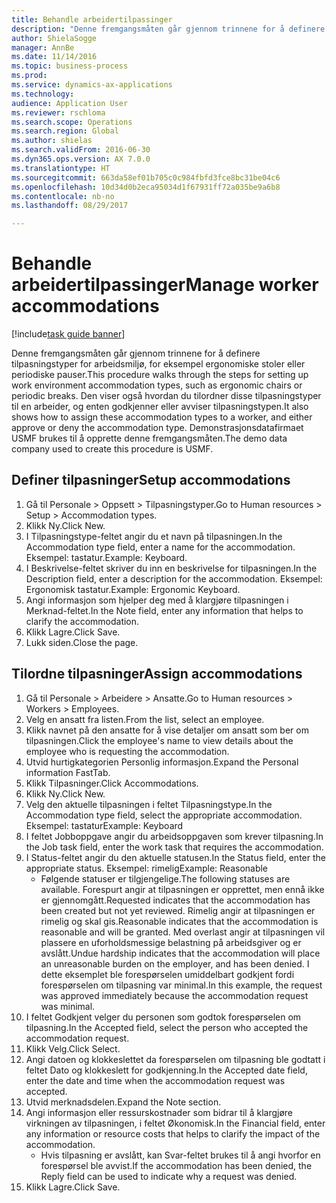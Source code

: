 ```yaml
--- 
title: Behandle arbeidertilpassinger
description: "Denne fremgangsmåten går gjennom trinnene for å definere tilpasningstyper for arbeidsmiljø, for eksempel ergonomiske stoler eller periodiske pauser."
author: ShielaSogge
manager: AnnBe
ms.date: 11/14/2016
ms.topic: business-process
ms.prod: 
ms.service: dynamics-ax-applications
ms.technology: 
audience: Application User
ms.reviewer: rschloma
ms.search.scope: Operations
ms.search.region: Global
ms.author: shielas
ms.search.validFrom: 2016-06-30
ms.dyn365.ops.version: AX 7.0.0
ms.translationtype: HT
ms.sourcegitcommit: 663da58ef01b705c0c984fbfd3fce8bc31be04c6
ms.openlocfilehash: 10d34d0b2eca95034d1f67931ff72a035be9a6b8
ms.contentlocale: nb-no
ms.lasthandoff: 08/29/2017

---
```

# <a name="manage-worker-accommodations"></a><span data-ttu-id="63a82-103">Behandle arbeidertilpassinger</span><span class="sxs-lookup"><span data-stu-id="63a82-103">Manage worker accommodations</span></span>

[!include[task guide banner](../../../includes/task-guide-banner.md)]

<span data-ttu-id="63a82-104">Denne fremgangsmåten går gjennom trinnene for å definere tilpasningstyper for arbeidsmiljø, for eksempel ergonomiske stoler eller periodiske pauser.</span><span class="sxs-lookup"><span data-stu-id="63a82-104">This procedure walks through the steps for setting up work environment accommodation types, such as ergonomic chairs or periodic breaks.</span></span> <span data-ttu-id="63a82-105">Den viser også hvordan du tilordner disse tilpasningstyper til en arbeider, og enten godkjenner eller avviser tilpasningstypen.</span><span class="sxs-lookup"><span data-stu-id="63a82-105">It also shows how to assign these accommodation types to a worker, and either approve or deny the accommodation type.</span></span> <span data-ttu-id="63a82-106">Demonstrasjonsdatafirmaet USMF brukes til å opprette denne fremgangsmåten.</span><span class="sxs-lookup"><span data-stu-id="63a82-106">The demo data company used to create this procedure is USMF.</span></span>


## <a name="setup-accommodations"></a><span data-ttu-id="63a82-107">Definer tilpasninger</span><span class="sxs-lookup"><span data-stu-id="63a82-107">Setup accommodations</span></span>
1. <span data-ttu-id="63a82-108">Gå til Personale > Oppsett > Tilpasningstyper.</span><span class="sxs-lookup"><span data-stu-id="63a82-108">Go to Human resources > Setup > Accommodation types.</span></span>
2. <span data-ttu-id="63a82-109">Klikk Ny.</span><span class="sxs-lookup"><span data-stu-id="63a82-109">Click New.</span></span>
3. <span data-ttu-id="63a82-110">I Tilpasningstype-feltet angir du et navn på tilpasningen.</span><span class="sxs-lookup"><span data-stu-id="63a82-110">In the Accommodation type field, enter a name for the accommodation.</span></span> <span data-ttu-id="63a82-111">Eksempel: tastatur.</span><span class="sxs-lookup"><span data-stu-id="63a82-111">Example: Keyboard.</span></span>
4. <span data-ttu-id="63a82-112">I Beskrivelse-feltet skriver du inn en beskrivelse for tilpasningen.</span><span class="sxs-lookup"><span data-stu-id="63a82-112">In the Description field, enter a description for the accommodation.</span></span> <span data-ttu-id="63a82-113">Eksempel: Ergonomisk tastatur.</span><span class="sxs-lookup"><span data-stu-id="63a82-113">Example: Ergonomic Keyboard.</span></span>
5. <span data-ttu-id="63a82-114">Angi informasjon som hjelper deg med å klargjøre tilpasningen i Merknad-feltet.</span><span class="sxs-lookup"><span data-stu-id="63a82-114">In the Note field, enter any information that helps to clarify the accommodation.</span></span>
6. <span data-ttu-id="63a82-115">Klikk Lagre.</span><span class="sxs-lookup"><span data-stu-id="63a82-115">Click Save.</span></span>
7. <span data-ttu-id="63a82-116">Lukk siden.</span><span class="sxs-lookup"><span data-stu-id="63a82-116">Close the page.</span></span>

## <a name="assign-accommodations"></a><span data-ttu-id="63a82-117">Tilordne tilpasninger</span><span class="sxs-lookup"><span data-stu-id="63a82-117">Assign accommodations</span></span>
1. <span data-ttu-id="63a82-118">Gå til Personale > Arbeidere > Ansatte.</span><span class="sxs-lookup"><span data-stu-id="63a82-118">Go to Human resources > Workers > Employees.</span></span>
2. <span data-ttu-id="63a82-119">Velg en ansatt fra listen.</span><span class="sxs-lookup"><span data-stu-id="63a82-119">From the list, select an employee.</span></span>
3. <span data-ttu-id="63a82-120">Klikk navnet på den ansatte for å vise detaljer om ansatt som ber om tilpasningen.</span><span class="sxs-lookup"><span data-stu-id="63a82-120">Click the employee's name to view details about the employee who is requesting the accommodation.</span></span>
4. <span data-ttu-id="63a82-121">Utvid hurtigkategorien Personlig informasjon.</span><span class="sxs-lookup"><span data-stu-id="63a82-121">Expand the Personal information FastTab.</span></span>
5. <span data-ttu-id="63a82-122">Klikk Tilpasninger.</span><span class="sxs-lookup"><span data-stu-id="63a82-122">Click Accommodations.</span></span>
6. <span data-ttu-id="63a82-123">Klikk Ny.</span><span class="sxs-lookup"><span data-stu-id="63a82-123">Click New.</span></span>
7. <span data-ttu-id="63a82-124">Velg den aktuelle tilpasningen i feltet Tilpasningstype.</span><span class="sxs-lookup"><span data-stu-id="63a82-124">In the Accommodation type field, select the appropriate accommodation.</span></span> <span data-ttu-id="63a82-125">Eksempel: tastatur</span><span class="sxs-lookup"><span data-stu-id="63a82-125">Example: Keyboard</span></span>
8. <span data-ttu-id="63a82-126">I feltet Jobboppgave angir du arbeidsoppgaven som krever tilpasning.</span><span class="sxs-lookup"><span data-stu-id="63a82-126">In the Job task field, enter the work task that requires the accommodation.</span></span>
9. <span data-ttu-id="63a82-127">I Status-feltet angir du den aktuelle statusen.</span><span class="sxs-lookup"><span data-stu-id="63a82-127">In the Status field, enter the appropriate status.</span></span> <span data-ttu-id="63a82-128">Eksempel: rimelig</span><span class="sxs-lookup"><span data-stu-id="63a82-128">Example: Reasonable</span></span>
    * <span data-ttu-id="63a82-129">Følgende statuser er tilgjengelige.</span><span class="sxs-lookup"><span data-stu-id="63a82-129">The following statuses are available.</span></span> <span data-ttu-id="63a82-130">Forespurt angir at tilpasningen er opprettet, men ennå ikke er gjennomgått.</span><span class="sxs-lookup"><span data-stu-id="63a82-130">Requested indicates that the accommodation has been created but not yet reviewed.</span></span> <span data-ttu-id="63a82-131">Rimelig angir at tilpasningen er rimelig og skal gis.</span><span class="sxs-lookup"><span data-stu-id="63a82-131">Reasonable indicates that the accommodation is reasonable and will be granted.</span></span> <span data-ttu-id="63a82-132">Med overlast angir at tilpasningen vil plassere en uforholdsmessige belastning på arbeidsgiver og er avslått.</span><span class="sxs-lookup"><span data-stu-id="63a82-132">Undue hardship indicates that the accommodation will place an unreasonable burden on the employer, and has been denied.</span></span> <span data-ttu-id="63a82-133">I dette eksemplet ble forespørselen umiddelbart godkjent fordi forespørselen om tilpasning var minimal.</span><span class="sxs-lookup"><span data-stu-id="63a82-133">In this example, the request was approved immediately because the accommodation request was minimal.</span></span>  
10. <span data-ttu-id="63a82-134">I feltet Godkjent velger du personen som godtok forespørselen om tilpasning.</span><span class="sxs-lookup"><span data-stu-id="63a82-134">In the Accepted field, select the person who accepted the accommodation request.</span></span>
11. <span data-ttu-id="63a82-135">Klikk Velg.</span><span class="sxs-lookup"><span data-stu-id="63a82-135">Click Select.</span></span>
12. <span data-ttu-id="63a82-136">Angi datoen og klokkeslettet da forespørselen om tilpasning ble godtatt i feltet Dato og klokkeslett for godkjenning.</span><span class="sxs-lookup"><span data-stu-id="63a82-136">In the Accepted date field, enter the date and time when the accommodation request was accepted.</span></span>
13. <span data-ttu-id="63a82-137">Utvid merknadsdelen.</span><span class="sxs-lookup"><span data-stu-id="63a82-137">Expand the Note section.</span></span>
14. <span data-ttu-id="63a82-138">Angi informasjon eller ressurskostnader som bidrar til å klargjøre virkningen av tilpasningen, i feltet Økonomisk.</span><span class="sxs-lookup"><span data-stu-id="63a82-138">In the Financial field, enter any information or resource costs that helps to clarify the impact of the accommodation.</span></span>
    * <span data-ttu-id="63a82-139">Hvis tilpasning er avslått, kan Svar-feltet brukes til å angi hvorfor en forespørsel ble avvist.</span><span class="sxs-lookup"><span data-stu-id="63a82-139">If the accommodation has been denied, the Reply field can be used to indicate why a request was denied.</span></span>  
15. <span data-ttu-id="63a82-140">Klikk Lagre.</span><span class="sxs-lookup"><span data-stu-id="63a82-140">Click Save.</span></span>


